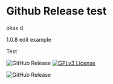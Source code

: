 # Github Release test

okax d

1.0.8 edit example

Test


![GitHub Release](https://img.shields.io/github/v/Release/FabrizioMusacchio/Github-Release-Test) [![GPLv3 License](https://img.shields.io/badge/License-GPL%20v3-yellow.svg)](https://opensource.org/licenses/)



![GitHub Release](https://img.shields.io/github/v/Release/FabrizioMusacchio/motila)